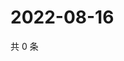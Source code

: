 # 2022-08-16

共 0 条

<!-- BEGIN WEIBO -->
<!-- 最后更新时间 Tue Aug 16 2022 19:12:41 GMT+0800 (China Standard Time) -->

<!-- END WEIBO -->
